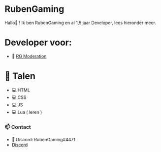 # RubenGaming
Hallo👋 ! Ik ben RubenGaming en al 1,5 jaar Developer, lees hieronder meer.

# Developer voor:
- 🤖 [RG Moderation](https://discord.com/oauth2/authorize?client_id=991459501242847373&permissions=8&scope=bot%20applications.commands)

# 🔧 Talen
- 💻 HTML
- 💻 CSS
- 💻 JS
- 💻 Lua ( leren )

### 📫 Contact
- 💠 Discord: RubenGaming#4471
- [Discord](https://discord.gg/NfePsJwrGf)
